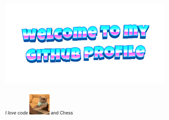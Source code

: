 <div align="center">
	<img src="welcome-header.gif" alt="welcome to my github profile">
	<br>
	<br>
</div>
<p><i>I love code</i> <img src="cat-typing.gif" /> and Chess </p>
<!--
**NatnaelAbebe19/NatnaelAbebe19** is a ✨ _special_ ✨ repository because its `README.md` (this file) appears on your GitHub profile.
